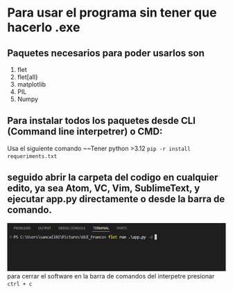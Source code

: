 # Para usar el programa sin tener que hacerlo .exe

## Paquetes necesarios para poder usarlos son 
1. flet
2. flet[all}
3. matplotlib
4. PIL
5. Numpy

## Para instalar todos los paquetes desde CLI (Command line interpetrer) o CMD:
Usa el siguiente comando ~~Tener python >3.12
`pip -r install requeriments.txt`

## seguido abrir la carpeta del codigo en cualquier edito, ya sea Atom, VC, Vim, SublimeText, y ejecutar app.py directamente o desde la barra de comando.
![Ejemplo de CLI](image.png)<br>
para cerrar el software en la barra de comandos del interpetre presionar `ctrl + c`
